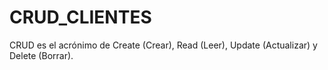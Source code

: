 # CRUD_CLIENTES
CRUD es el acrónimo de Create (Crear), Read (Leer), Update (Actualizar) y Delete (Borrar).
